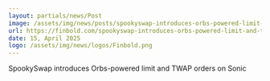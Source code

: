 ```yaml
---
layout: partials/news/Post
image: /assets/img/news/posts/spookyswap-introduces-orbs-powered-limit-and-twap-orders-on-sonic.jpg
url: https://finbold.com/spookyswap-introduces-orbs-powered-limit-and-twap-orders-on-sonic/
date: 15, April 2025
logo: /assets/img/news/logos/Finbold.png
---
```


SpookySwap introduces Orbs-powered limit and TWAP orders on Sonic
